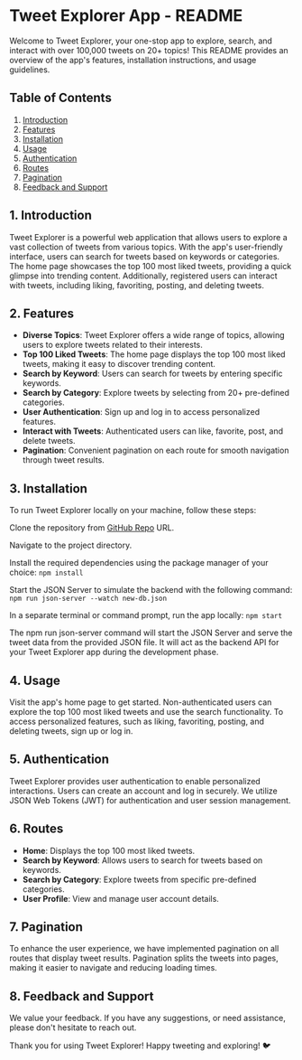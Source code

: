# Tweet Explorer App - README

Welcome to Tweet Explorer, your one-stop app to explore, search, and interact with over 100,000 tweets on 20+ topics! This README provides an overview of the app's features, installation instructions, and usage guidelines.

## Table of Contents

1. [Introduction](#1-introduction)
2. [Features](#2-features)
3. [Installation](#3-installation)
4. [Usage](#4-usage)
5. [Authentication](#5-authentication)
6. [Routes](#6-routes)
7. [Pagination](#7-pagination)
8. [Feedback and Support](#8-feedback-and-support)

## 1. Introduction

Tweet Explorer is a powerful web application that allows users to explore a vast collection of tweets from various topics. With the app's user-friendly interface, users can search for tweets based on keywords or categories. The home page showcases the top 100 most liked tweets, providing a quick glimpse into trending content. Additionally, registered users can interact with tweets, including liking, favoriting, posting, and deleting tweets.

## 2. Features

- **Diverse Topics**: Tweet Explorer offers a wide range of topics, allowing users to explore tweets related to their interests.
- **Top 100 Liked Tweets**: The home page displays the top 100 most liked tweets, making it easy to discover trending content.
- **Search by Keyword**: Users can search for tweets by entering specific keywords.
- **Search by Category**: Explore tweets by selecting from 20+ pre-defined categories.
- **User Authentication**: Sign up and log in to access personalized features.
- **Interact with Tweets**: Authenticated users can like, favorite, post, and delete tweets.
- **Pagination**: Convenient pagination on each route for smooth navigation through tweet results.

## 3. Installation

To run Tweet Explorer locally on your machine, follow these steps:

Clone the repository from [GitHub Repo](https://github.com/dayarmush/tweet-explorer) URL.

Navigate to the project directory.

Install the required dependencies using the package manager of your choice:
`npm install`

Start the JSON Server to simulate the backend with the following command:
`npm run json-server --watch new-db.json`

In a separate terminal or command prompt, run the app locally:
`npm start`

The npm run json-server command will start the JSON Server and serve the tweet data from the provided JSON file. It will act as the backend API for your Tweet Explorer app during the development phase.

## 4. Usage

Visit the app's home page to get started. Non-authenticated users can explore the top 100 most liked tweets and use the search functionality. To access personalized features, such as liking, favoriting, posting, and deleting tweets, sign up or log in.

## 5. Authentication

Tweet Explorer provides user authentication to enable personalized interactions. Users can create an account and log in securely. We utilize JSON Web Tokens (JWT) for authentication and user session management.

## 6. Routes

- **Home**: Displays the top 100 most liked tweets.
- **Search by Keyword**: Allows users to search for tweets based on keywords.
- **Search by Category**: Explore tweets from specific pre-defined categories.
- **User Profile**: View and manage user account details.

## 7. Pagination

To enhance the user experience, we have implemented pagination on all routes that display tweet results. Pagination splits the tweets into pages, making it easier to navigate and reducing loading times.

## 8. Feedback and Support

We value your feedback. If you have any suggestions, or need assistance, please don't hesitate to reach out.

Thank you for using Tweet Explorer! Happy tweeting and exploring! 🐦



